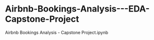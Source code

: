 # Airbnb-Bookings-Analysis---EDA-Capstone-Project
Airbnb Bookings Analysis - Capstone Project.ipynb
